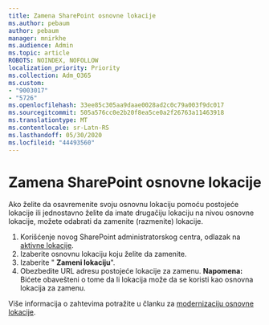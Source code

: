```yaml
---
title: Zamena SharePoint osnovne lokacije
ms.author: pebaum
author: pebaum
manager: mnirkhe
ms.audience: Admin
ms.topic: article
ROBOTS: NOINDEX, NOFOLLOW
localization_priority: Priority
ms.collection: Adm_O365
ms.custom:
- "9003017"
- "5726"
ms.openlocfilehash: 33ee85c305aa9daae0028ad2c0c79a003f9dc017
ms.sourcegitcommit: 505a576cc0e2b20f8ea5ce0a2f26763a11463918
ms.translationtype: MT
ms.contentlocale: sr-Latn-RS
ms.lasthandoff: 05/30/2020
ms.locfileid: "44493560"
---
```

# <a name="replace-the-sharepoint-root-site"></a>Zamena SharePoint osnovne lokacije
Ako želite da osavremenite svoju osnovnu lokaciju pomoću postojeće lokacije ili jednostavno želite da imate drugačiju lokaciju na nivou osnovne lokacije, možete odabrati da zamenite (razmenite) lokacije.

1. Korišćenje novog SharePoint administratorskog centra, odlazak na [aktivne lokacije](https://admin.microsoft.com/sharepoint?page=siteManagement&modern=true).
2. Izaberite osnovnu lokaciju koju želite da zamenite.
3. Izaberite " **Zameni lokaciju**".
4. Obezbedite URL adresu postojeće lokacije za zamenu. **Napomena:** Bićete obavešteni o tome da li lokacija može da se koristi kao osnovna lokacija za zamenu.

Više informacija o zahtevima potražite u članku za [modernizaciju osnovne lokacije](https://docs.microsoft.com/sharepoint/modern-root-site).